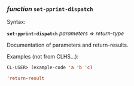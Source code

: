 ### <em>function</em> <strong>`set-pprint-dispatch`</strong>

Syntax:

<strong>`set-pprint-dispatch`</strong> <em>parameters</em> => <em>return-type</em>

Documentation of parameters and return-results.

Examples (not from CLHS...):

```lisp
CL-USER> (example-code 'a 'b 'c)

'return-result
```
